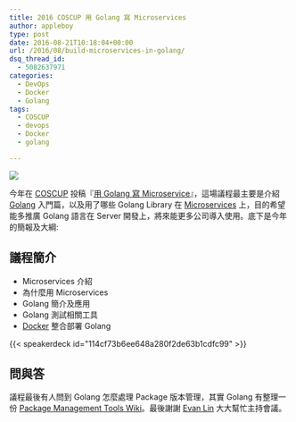 ```yaml
---
title: 2016 COSCUP 用 Golang 寫 Microservices
author: appleboy
type: post
date: 2016-08-21T10:18:04+00:00
url: /2016/08/build-microservices-in-golang/
dsq_thread_id:
  - 5082637971
categories:
  - DevOps
  - Docker
  - Golang
tags:
  - COSCUP
  - devops
  - Docker
  - golang

---
```

![](https://lh3.googleusercontent.com/jsocHCR9A9yEfDVUTrU0m42_aHhTEVDGW5p5PsQSx7GSlkt3gLjohfXH3S7P7p982332ruU_e-EtW0LwmiuZjvN65VIcyME-zE35C6EM0IV1nqY6KoNw3dwW2djjid3F-T5YgnJothA=w1920-h1080)

今年在 [COSCUP][1] 投稿『[用 Golang 寫 Microservice][2]』，這場議程最主要是介紹 [Golang][3] 入門篇，以及用了哪些 Golang Library 在 [Microservices][4] 上，目的希望能多推廣 Golang 語言在 Server 開發上，將來能更多公司導入使用。底下是今年的簡報及大綱:

<!--more-->

## 議程簡介

  * Microservices 介紹
  * 為什麼用 Microservices
  * Golang 簡介及應用
  * Golang 測試相關工具
  * [Docker][5] 整合部署 Golang

{{< speakerdeck id="114cf73b6ee648a280f2de63b1cdfc99" >}}
## 問與答 

議程最後有人問到 Golang 怎麼處理 Package 版本管理，其實 Golang 有整理一份 [Package Management Tools Wiki][6]。最後謝謝 [Evan Lin](https://github.com/kkdai) 大大幫忙主持會議。 

[1]:http://coscup.org 
[2]:http://coscup.org/2016/schedules.html#H07 
[3]:https://golang.org/ 
[4]:https://en.wikipedia.org/wiki/Microservices 
[5]:https://www.docker.com 
[6]:https://github.com/golang/go/wiki/PackageManagementTools
